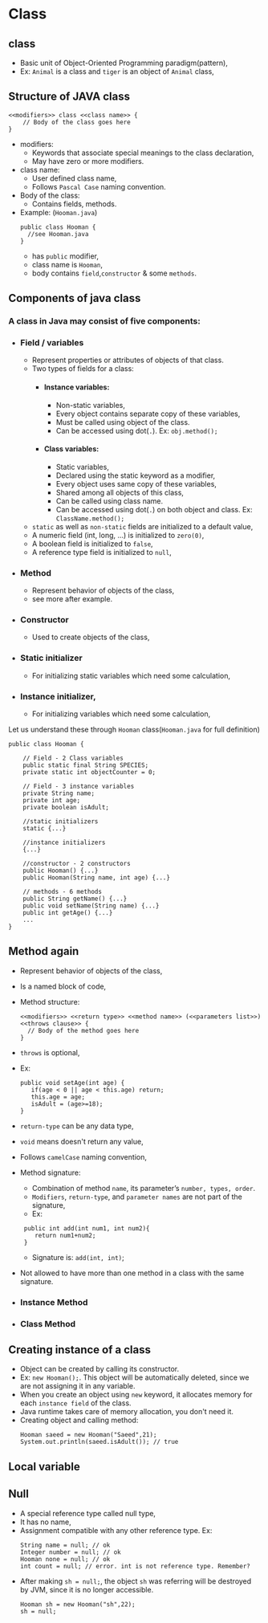 
# Class

## class
- Basic unit of Object-Oriented Programming paradigm(pattern),
- Ex: `Animal` is a class and `tiger` is an object of `Animal` class,

## Structure of JAVA class
```
<<modifiers>> class <<class name>> {
    // Body of the class goes here
}
```
- modifiers:
  - Keywords that associate special meanings to the class declaration,
  - May have zero or more modifiers.
- class name:
  - User defined class name,
  - Follows `Pascal Case` naming convention.
- Body of the class:
  - Contains fields, methods.
- Example: (`Hooman.java`)
  ```
  public class Hooman {
    //see Hooman.java
  }
  ```
  - has `public` modifier,
  - class name is `Hooman`,
  - body contains `field`,`constructor` & some `methods`.


## Components of java class
### A class in Java may consist of five components:
- ### Field / variables
  - Represent properties or attributes of objects of that class.
  - Two types of fields for a class:
    - #### Instance variables: 
      - Non-static variables,
      - Every object contains separate copy of these variables,
      - Must be called using object of the class.
      - Can be accessed using dot(`.`). Ex: `obj.method();`
    - #### Class variables:
      - Static variables,
      - Declared using the static keyword as a modifier,
      - Every object uses same copy of these variables,
      - Shared among all objects of this class,
      - Can be called using class name.
      - Can be accessed using dot(`.`) on both object and class. Ex: `ClassName.method();`
  - `static` as well as `non-static` fields are initialized to a default value,
  - A numeric field (int, long, ...) is initialized to `zero(0)`,
  - A boolean field is initialized to `false`,
  - A reference type field is initialized to `null`,
- ### Method
  - Represent behavior of objects of the class,
  - see more after example.
- ### Constructor
  - Used to create objects of the class,
- ### Static initializer
  - For initializing static variables which need some calculation,
- ### Instance initializer,
    - For initializing variables which need some calculation,

Let us understand these through `Hooman` class(`Hooman.java` for full definition)
```
public class Hooman {

    // Field - 2 Class variables
    public static final String SPECIES;
    private static int objectCounter = 0;

    // Field - 3 instance variables
    private String name;
    private int age;
    private boolean isAdult;

    //static initializers
    static {...}

    //instance initializers
    {...}

    //constructor - 2 constructors
    public Hooman() {...}
    public Hooman(String name, int age) {...}

    // methods - 6 methods
    public String getName() {...}
    public void setName(String name) {...}
    public int getAge() {...}
    ...
}
```

## Method again
- Represent behavior of objects of the class,
- Is a named block of code,
- Method structure:
  ```
  <<modifiers>> <<return type>> <<method name>> (<<parameters list>>) <<throws clause>> {
    // Body of the method goes here
  }
  ```
- `throws` is optional,
- Ex:
  ```
  public void setAge(int age) {
     if(age < 0 || age < this.age) return;
     this.age = age;
     isAdult = (age>=18);
  }
  ```
- `return-type` can be any data type,
- `void` means doesn't return any value,
- Follows `camelCase` naming convention,
- Method signature:
  - Combination of method `name`, its parameter’s `number, types, order`.
  - `Modifiers`, `return-type`, and `parameter names` are not part of the signature,
  - Ex:
  ```
   public int add(int num1, int num2){
      return num1+num2;
   }
  ```
  - Signature is: `add(int, int)`;
- Not allowed to have more than one method in a class with the same signature.

- ### Instance Method
- ### Class Method

## Creating instance of a class
- Object can be created by calling its constructor.
- Ex: `new Hooman();`. This object will be automatically deleted, since we are not assigning it in any variable.
- When you create an object using `new` keyword, it allocates memory for each `instance field` of the class.
- Java runtime takes care of memory allocation, you don't need it.
- Creating object and calling method:
  ```
  Hooman saeed = new Hooman("Saeed",21);
  System.out.println(saeed.isAdult()); // true
  ```

## Local variable

## Null
- A special reference type called null type,
- It has no name,
- Assignment compatible with any other reference type. Ex: 
  ```
  String name = null; // ok
  Integer number = null; // ok
  Hooman none = null; // ok
  int count = null; // error. int is not reference type. Remember?
  ```
- After making `sh = null;`, the object `sh` was referring will be destroyed by JVM, since it is no longer accessible.
  ```
  Hooman sh = new Hooman("sh",22);
  sh = null;
  ```

